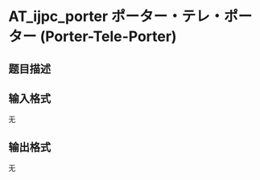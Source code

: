 # AT_ijpc_porter ポーター・テレ・ポーター (Porter-Tele-Porter)

## 题目描述

[problemUrl]: https://atcoder.jp/contests/ijpc2012-2/tasks/ijpc_porter

## 输入格式

无

## 输出格式

无